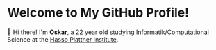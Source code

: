 # Welcome to My GitHub Profile!

👋 Hi there! I'm **Oskar**, a 22 year old studying Informatik/Computational Science at the [Hasso Plattner Institute](https://hpi.de/). 

<!--
**naiylo/naiylo** is a ✨ _special_ ✨ repository because its `README.md` (this file) appears on your GitHub profile.

Here are some ideas to get you started:

- 🔭 I’m currently working on ...
- 🌱 I’m currently learning ...
- 👯 I’m looking to collaborate on ...
- 🤔 I’m looking for help with ...
- 💬 Ask me about ...
- 📫 How to reach me: ...
- 😄 Pronouns: ...
- ⚡ Fun fact: ...
-->


